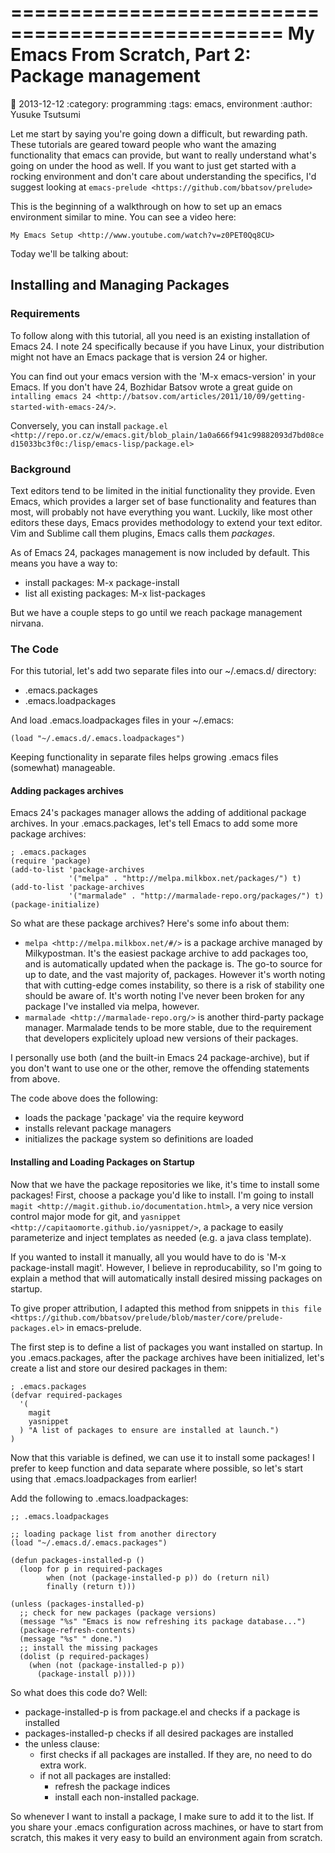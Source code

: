 =================================================
My Emacs From Scratch, Part 2: Package management
=================================================
:date: 2013-12-12
:category: programming
:tags: emacs, environment
:author: Yusuke Tsutsumi

Let me start by saying you're going down a difficult, but rewarding
path. These tutorials are geared toward people who want the amazing
functionality that emacs can provide, but want to really understand
what's going on under the hood as well. If you want to just get
started with a rocking environment and don't care about understanding
the specifics, I'd suggest looking at `emacs-prelude
<https://github.com/bbatsov/prelude>`

This is the beginning of a walkthrough on how to set up an emacs
environment similar to mine. You can see a video here:

`My Emacs Setup <http://www.youtube.com/watch?v=z0PET0Qq8CU>`

Today we'll be talking about:

Installing and Managing Packages
--------------------------------

### Requirements ###

To follow along with this tutorial, all you need is an existing
installation of Emacs 24. I note 24 specifically because if you have
Linux, your distribution might not have an Emacs package that is version 24 or higher.

You can find out your emacs version with the 'M-x emacs-version' in
your Emacs. If you don't have 24, Bozhidar Batsov wrote a great guide
on `intalling emacs 24 <http://batsov.com/articles/2011/10/09/getting-started-with-emacs-24/>`.

Conversely, you can install `package.el <http://repo.or.cz/w/emacs.git/blob_plain/1a0a666f941c99882093d7bd08ced15033bc3f0c:/lisp/emacs-lisp/package.el>`

### Background ###

Text editors tend to be limited in the initial functionality they
provide. Even Emacs, which provides a larger set of base functionality
and features than most, will probably not have everything you
want. Luckily, like most other editors these days, Emacs provides
methodology to extend your text editor. Vim and Sublime call them
plugins, Emacs calls them *packages*.

As of Emacs 24, packages management is now included by default. This means you have a way to:

* install packages: M-x package-install <package>
* list all existing packages: M-x list-packages

But we have a couple steps to go until we reach package management nirvana.

### The Code ###

For this tutorial, let's add two separate files into our ~/.emacs.d/ directory:

* .emacs.packages
* .emacs.loadpackages

And load .emacs.loadpackages files in your ~/.emacs:

    (load "~/.emacs.d/.emacs.loadpackages")

Keeping functionality in separate files helps growing .emacs files (somewhat) manageable.

#### Adding packages archives ####

Emacs 24's packages manager allows the adding of additional package
archives. In your .emacs.packages, let's tell Emacs to add some more package archives:

    ; .emacs.packages
    (require 'package)
    (add-to-list 'package-archives
                 '("melpa" . "http://melpa.milkbox.net/packages/") t)
    (add-to-list 'package-archives 
                 '("marmalade" . "http://marmalade-repo.org/packages/") t)
    (package-initialize)

So what are these package archives? Here's some info about them:

* `melpa <http://melpa.milkbox.net/#/>` is a package archive managed
  by Milkypostman. It's the easiest package archive to add packages
  too, and is automatically updated when the package is. The go-to
  source for up to date, and the vast majority of, packages. However
  it's worth noting that with cutting-edge comes instability, so there
  is a risk of stability one should be aware of. It's worth noting I've never been
  broken for any package I've installed via melpa, however.
* `marmalade <http://marmalade-repo.org/>` is another third-party
  package manager. Marmalade tends to be more stable, due to the
  requirement that developers explicitely upload new versions of their
  packages.

I personally use both (and the built-in Emacs 24 package-archive), but
if you don't want to use one or the other, remove the offending
statements from above.

The code above does the following:

* loads the package 'package' via the require keyword
* installs relevant package managers
* initializes the package system so definitions are loaded

#### Installing and Loading Packages on Startup ####

Now that we have the package repositories we like, it's time to
install some packages! First, choose a package you'd like to
install. I'm going to install `magit
<http://magit.github.io/documentation.html>`, a very nice version
control major mode for git, and `yasnippet
<http://capitaomorte.github.io/yasnippet/>`, a package to easily
parameterize and inject templates as needed (e.g. a java class template).

If you wanted to install it manually, all you would have to do is 'M-x
package-install magit'. However, I believe in reproducability, so I'm
going to explain a method that will automatically install desired
missing packages on startup.

To give proper attribution, I adapted this method from snippets in `this file
<https://github.com/bbatsov/prelude/blob/master/core/prelude-packages.el>`
in emacs-prelude.

The first step is to define a list of packages you want installed on
startup. In you .emacs.packages, after the package archives have been
initialized, let's create a list and store our desired packages in them:

    ; .emacs.packages
    (defvar required-packages
      '(
        magit
        yasnippet
      ) "A list of packages to ensure are installed at launch.")
    )

Now that this variable is defined, we can use it to install some
packages! I prefer to keep function and data separate where possible,
so let's start using that .emacs.loadpackages from earlier!

Add the following to .emacs.loadpackages:

    ;; .emacs.loadpackages
    
    ;; loading package list from another directory
    (load "~/.emacs.d/.emacs.packages")

    (defun packages-installed-p ()
      (loop for p in required-packages
            when (not (package-installed-p p)) do (return nil)
            finally (return t)))

    (unless (packages-installed-p)
      ;; check for new packages (package versions)
      (message "%s" "Emacs is now refreshing its package database...")
      (package-refresh-contents)
      (message "%s" " done.")
      ;; install the missing packages
      (dolist (p required-packages)
        (when (not (package-installed-p p))
          (package-install p))))


So what does this code do? Well:

* package-installed-p is from package.el and checks if a package is installed
* packages-installed-p checks if all desired packages are installed
* the unless clause:
    * first checks if all packages are installed. If they are, no need to do extra work.
    * if not all packages are installed:
        * refresh the package indices
        * install each non-installed package.

So whenever I want to install a package, I make sure to add it to the
list. If you share your .emacs configuration across machines, or have
to start from scratch, this makes it very easy to build an environment
again from scratch.
